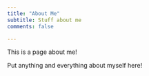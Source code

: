 ```yaml
---
title: "About Me"
subtitle: Stuff about me
comments: false

---
```


This is a page about me!

Put anything and everything about myself here!
